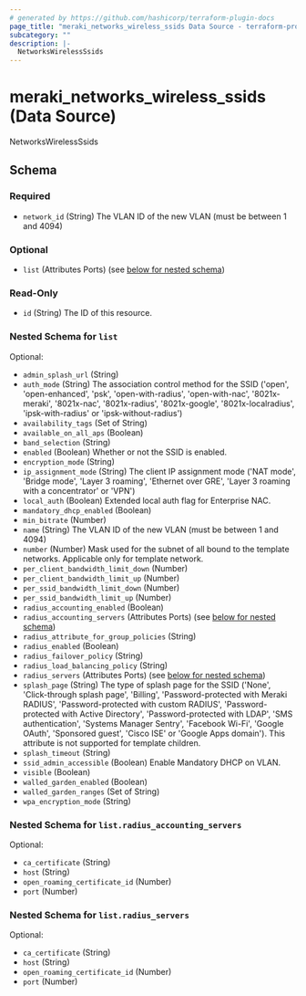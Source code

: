 ```yaml
---
# generated by https://github.com/hashicorp/terraform-plugin-docs
page_title: "meraki_networks_wireless_ssids Data Source - terraform-provider-meraki"
subcategory: ""
description: |-
  NetworksWirelessSsids
---
```


# meraki_networks_wireless_ssids (Data Source)

NetworksWirelessSsids



<!-- schema generated by tfplugindocs -->
## Schema

### Required

- `network_id` (String) The VLAN ID of the new VLAN (must be between 1 and 4094)

### Optional

- `list` (Attributes Ports) (see [below for nested schema](#nestedatt--list))

### Read-Only

- `id` (String) The ID of this resource.

<a id="nestedatt--list"></a>
### Nested Schema for `list`

Optional:

- `admin_splash_url` (String)
- `auth_mode` (String) The association control method for the SSID ('open', 'open-enhanced', 'psk', 'open-with-radius', 'open-with-nac', '8021x-meraki', '8021x-nac', '8021x-radius', '8021x-google', '8021x-localradius', 'ipsk-with-radius' or 'ipsk-without-radius')
- `availability_tags` (Set of String)
- `available_on_all_aps` (Boolean)
- `band_selection` (String)
- `enabled` (Boolean) Whether or not the SSID is enabled.
- `encryption_mode` (String)
- `ip_assignment_mode` (String) The client IP assignment mode ('NAT mode', 'Bridge mode', 'Layer 3 roaming', 'Ethernet over GRE', 'Layer 3 roaming with a concentrator' or 'VPN')
- `local_auth` (Boolean) Extended local auth flag for Enterprise NAC.
- `mandatory_dhcp_enabled` (Boolean)
- `min_bitrate` (Number)
- `name` (String) The VLAN ID of the new VLAN (must be between 1 and 4094)
- `number` (Number) Mask used for the subnet of all bound to the template networks. Applicable only for template network.
- `per_client_bandwidth_limit_down` (Number)
- `per_client_bandwidth_limit_up` (Number)
- `per_ssid_bandwidth_limit_down` (Number)
- `per_ssid_bandwidth_limit_up` (Number)
- `radius_accounting_enabled` (Boolean)
- `radius_accounting_servers` (Attributes Ports) (see [below for nested schema](#nestedatt--list--radius_accounting_servers))
- `radius_attribute_for_group_policies` (String)
- `radius_enabled` (Boolean)
- `radius_failover_policy` (String)
- `radius_load_balancing_policy` (String)
- `radius_servers` (Attributes Ports) (see [below for nested schema](#nestedatt--list--radius_servers))
- `splash_page` (String) The type of splash page for the SSID ('None', 'Click-through splash page', 'Billing', 'Password-protected with Meraki RADIUS', 'Password-protected with custom RADIUS', 'Password-protected with Active Directory', 'Password-protected with LDAP', 'SMS authentication', 'Systems Manager Sentry', 'Facebook Wi-Fi', 'Google OAuth', 'Sponsored guest', 'Cisco ISE' or 'Google Apps domain'). This attribute is not supported for template children.
- `splash_timeout` (String)
- `ssid_admin_accessible` (Boolean) Enable Mandatory DHCP on VLAN.
- `visible` (Boolean)
- `walled_garden_enabled` (Boolean)
- `walled_garden_ranges` (Set of String)
- `wpa_encryption_mode` (String)

<a id="nestedatt--list--radius_accounting_servers"></a>
### Nested Schema for `list.radius_accounting_servers`

Optional:

- `ca_certificate` (String)
- `host` (String)
- `open_roaming_certificate_id` (Number)
- `port` (Number)


<a id="nestedatt--list--radius_servers"></a>
### Nested Schema for `list.radius_servers`

Optional:

- `ca_certificate` (String)
- `host` (String)
- `open_roaming_certificate_id` (Number)
- `port` (Number)

